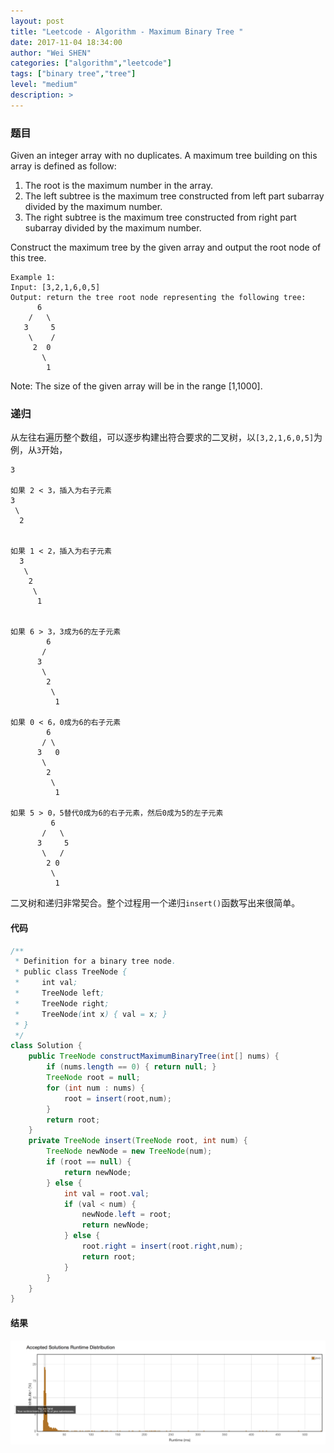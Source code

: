 ```yaml
---
layout: post
title: "Leetcode - Algorithm - Maximum Binary Tree "
date: 2017-11-04 18:34:00
author: "Wei SHEN"
categories: ["algorithm","leetcode"]
tags: ["binary tree","tree"]
level: "medium"
description: >
---
```


### 题目
Given an integer array with no duplicates. A maximum tree building on this array is defined as follow:

1. The root is the maximum number in the array.
2. The left subtree is the maximum tree constructed from left part subarray divided by the maximum number.
3. The right subtree is the maximum tree constructed from right part subarray divided by the maximum number.

Construct the maximum tree by the given array and output the root node of this tree.

```
Example 1:
Input: [3,2,1,6,0,5]
Output: return the tree root node representing the following tree:
      6
    /   \
   3     5
    \    /
     2  0   
       \
        1
```

Note:
The size of the given array will be in the range [1,1000].

### 递归
从左往右遍历整个数组，可以逐步构建出符合要求的二叉树，以`[3,2,1,6,0,5]`为例，从`3`开始，
```
3

如果 2 < 3，插入为右子元素
3
 \
  2


如果 1 < 2，插入为右子元素
  3
   \
    2
     \
      1


如果 6 > 3，3成为6的左子元素
        6
       /
      3
       \
        2
         \
          1

如果 0 < 6，0成为6的右子元素
        6
       / \
      3   0
       \
        2
         \
          1

如果 5 > 0，5替代0成为6的右子元素，然后0成为5的左子元素
         6
       /   \
      3     5
       \   /
        2 0
         \
          1
```

二叉树和递归非常契合。整个过程用一个递归`insert()`函数写出来很简单。

#### 代码
```java
/**
 * Definition for a binary tree node.
 * public class TreeNode {
 *     int val;
 *     TreeNode left;
 *     TreeNode right;
 *     TreeNode(int x) { val = x; }
 * }
 */
class Solution {
    public TreeNode constructMaximumBinaryTree(int[] nums) {
        if (nums.length == 0) { return null; }
        TreeNode root = null;
        for (int num : nums) {
            root = insert(root,num);
        }
        return root;
    }
    private TreeNode insert(TreeNode root, int num) {
        TreeNode newNode = new TreeNode(num);
        if (root == null) {
            return newNode;
        } else {
            int val = root.val;
            if (val < num) {
                newNode.left = root;
                return newNode;
            } else {
                root.right = insert(root.right,num);
                return root;
            }
        }
    }
}
```

#### 结果
![maximum-binary-tree-1](/images/leetcode/maximum-binary-tree-1.png)
